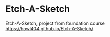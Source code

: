 # Etch-A-Sketch
Etch-A-Sketch, project from foundation course
https://howl404.github.io/Etch-A-Sketch/ 
